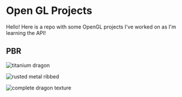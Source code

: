 <h1>Open GL Projects</h1>

<p>Hello! Here is a repo with some OpenGL projects I've worked on as I'm learning the API!</p>

<h2>PBR</h2>

![titanium dragon](https://github.com/Daura951/OpenGL-Projects/assets/56042228/e12f1afd-7597-4f78-9707-36ef9ccdc5a1)

![rusted metal ribbed](https://github.com/Daura951/OpenGL-Projects/assets/56042228/eaf3c9ac-fbc7-488b-a90a-b6bcf96a4d7f)

![complete dragon texture](https://github.com/Daura951/OpenGL-Projects/assets/56042228/7d0d27b4-fbbb-4cd5-a7fc-d801e9bef2e1)

